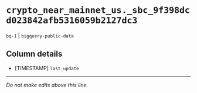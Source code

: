 # `crypto_near_mainnet_us._sbc_9f398dcd023842afb5316059b2127dc3`
`bq-1` | `bigquery-public-data`

## Column details
* [TIMESTAMP] `last_update`

-------------------------------------------------------------------------------
*Do not make edits above this line.*
